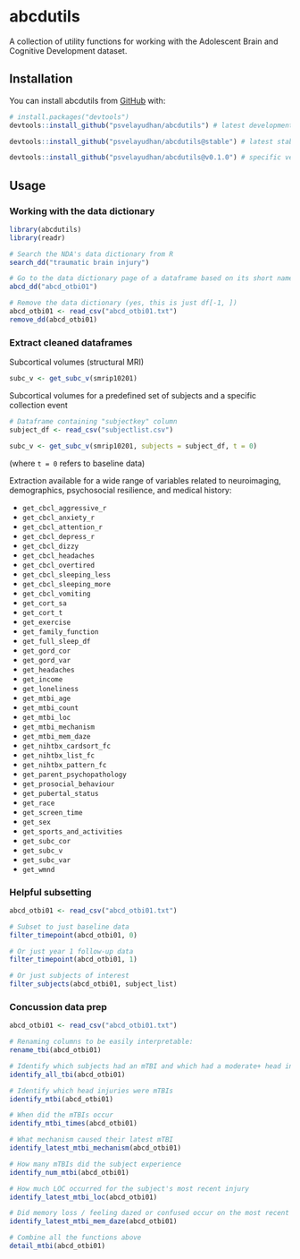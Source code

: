 
<!-- README.md is generated from README.Rmd. Please edit that file -->

# abcdutils

<!-- badges: start -->

<!-- badges: end -->

A collection of utility functions for working with the Adolescent Brain
and Cognitive Development dataset.

## Installation

You can install abcdutils from [GitHub](https://github.com/) with:

``` r
# install.packages("devtools")
devtools::install_github("psvelayudhan/abcdutils") # latest development

devtools::install_github("psvelayudhan/abcdutils@stable") # latest stable

devtools::install_github("psvelayudhan/abcdutils@v0.1.0") # specific version
```

## Usage

### Working with the data dictionary

``` r
library(abcdutils)
library(readr)

# Search the NDA's data dictionary from R
search_dd("traumatic brain injury")

# Go to the data dictionary page of a dataframe based on its short name
abcd_dd("abcd_otbi01")

# Remove the data dictionary (yes, this is just df[-1, ])
abcd_otbi01 <- read_csv("abcd_otbi01.txt")
remove_dd(abcd_otbi01)
```

### Extract cleaned dataframes

Subcortical volumes (structural MRI)

``` r
subc_v <- get_subc_v(smrip10201)
```

Subcortical volumes for a predefined set of subjects and a specific
collection event

``` r
# Dataframe containing "subjectkey" column
subject_df <- read_csv("subjectlist.csv")

subc_v <- get_subc_v(smrip10201, subjects = subject_df, t = 0)
```

(where `t = 0` refers to baseline data)

Extraction available for a wide range of variables related to
neuroimaging, demographics, psychosocial resilience, and medical
history:

  - `get_cbcl_aggressive_r`
  - `get_cbcl_anxiety_r`
  - `get_cbcl_attention_r`
  - `get_cbcl_depress_r`
  - `get_cbcl_dizzy`
  - `get_cbcl_headaches`
  - `get_cbcl_overtired`
  - `get_cbcl_sleeping_less`
  - `get_cbcl_sleeping_more`
  - `get_cbcl_vomiting`
  - `get_cort_sa`
  - `get_cort_t`
  - `get_exercise`
  - `get_family_function`
  - `get_full_sleep_df`
  - `get_gord_cor`
  - `get_gord_var`
  - `get_headaches`
  - `get_income`
  - `get_loneliness`
  - `get_mtbi_age`
  - `get_mtbi_count`
  - `get_mtbi_loc`
  - `get_mtbi_mechanism`
  - `get_mtbi_mem_daze`
  - `get_nihtbx_cardsort_fc`
  - `get_nihtbx_list_fc`
  - `get_nihtbx_pattern_fc`
  - `get_parent_psychopathology`
  - `get_prosocial_behaviour`
  - `get_pubertal_status`
  - `get_race`
  - `get_screen_time`
  - `get_sex`
  - `get_sports_and_activities`
  - `get_subc_cor`
  - `get_subc_v`
  - `get_subc_var`
  - `get_wmnd`

### Helpful subsetting

``` r
abcd_otbi01 <- read_csv("abcd_otbi01.txt")

# Subset to just baseline data
filter_timepoint(abcd_otbi01, 0)

# Or just year 1 follow-up data
filter_timepoint(abcd_otbi01, 1)

# Or just subjects of interest
filter_subjects(abcd_otbi01, subject_list)
```

### Concussion data prep

``` r
abcd_otbi01 <- read_csv("abcd_otbi01.txt")

# Renaming columns to be easily interpretable:
rename_tbi(abcd_otbi01)

# Identify which subjects had an mTBI and which had a moderate+ head injury:
identify_all_tbi(abcd_otbi01)

# Identify which head injuries were mTBIs
identify_mtbi(abcd_otbi01)

# When did the mTBIs occur
identify_mtbi_times(abcd_otbi01)

# What mechanism caused their latest mTBI
identify_latest_mtbi_mechanism(abcd_otbi01)

# How many mTBIs did the subject experience
identify_num_mtbi(abcd_otbi01)

# How much LOC occurred for the subject's most recent injury
identify_latest_mtbi_loc(abcd_otbi01)

# Did memory loss / feeling dazed or confused occur on the most recent injury
identify_latest_mtbi_mem_daze(abcd_otbi01)

# Combine all the functions above
detail_mtbi(abcd_otbi01)
```
